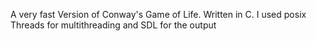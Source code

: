 A very fast Version of Conway's Game of Life. Written in C. I used posix Threads for multithreading and SDL for the output